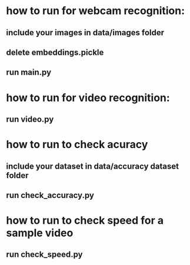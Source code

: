 # how to run for webcam recognition:
## include your images in data/images folder
## delete embeddings.pickle
## run main.py

# how to run for video recognition:
## run video.py

# how to run to check acuracy
## include your dataset in data/accuracy dataset folder
## run check_accuracy.py

# how to run to check speed for a sample video
## run check_speed.py